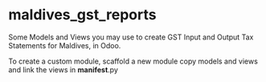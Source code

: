 # maldives_gst_reports

Some Models and Views you may use to create GST Input and Output Tax Statements for Maldives, in Odoo.

To create a custom module, scaffold a new module copy models and views and link the views in __manifest__.py
